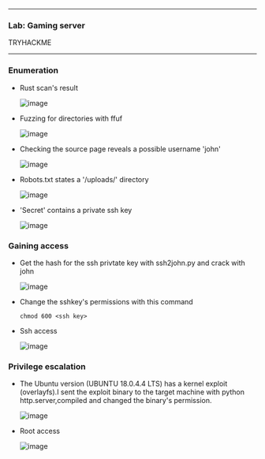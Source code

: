 * * *
  ### Lab: Gaming server
  TRYHACKME
* * *  

### Enumeration

- Rust scan's result

  ![image](https://github.com/SENSEIXENUS2/SENSEIXENUS2.github.io/assets/98669513/26b330d0-1935-4add-bf3b-fd02405e16ff)

- Fuzzing for directories with ffuf

  ![image](https://github.com/SENSEIXENUS2/SENSEIXENUS2.github.io/assets/98669513/dc77577a-9dc4-43d4-b34d-793aa40fdd2e)
  
- Checking the source page reveals a possible username 'john'
  
  ![image](https://github.com/SENSEIXENUS2/SENSEIXENUS2.github.io/assets/98669513/ec60930b-df58-49c9-a0b7-907fa295c7bc)

- Robots.txt states a '/uploads/' directory

  ![image](https://github.com/SENSEIXENUS2/SENSEIXENUS2.github.io/assets/98669513/859cb049-ac9a-41f4-b123-76ae63188b52)

- 'Secret' contains a private ssh key

  ![image](https://github.com/SENSEIXENUS2/SENSEIXENUS2.github.io/assets/98669513/b3de4bf6-1f59-4afe-bf7b-c1cbf936a430)

### Gaining access

- Get the hash for the ssh privtate key with ssh2john.py and crack with john

  ![image](https://github.com/SENSEIXENUS2/SENSEIXENUS2.github.io/assets/98669513/34575332-5c68-4941-aa99-031345eda8c8)

- Change the sshkey's permissions  with this command

      chmod 600 <ssh key>
- Ssh access
  
  ![image](https://github.com/SENSEIXENUS2/SENSEIXENUS2.github.io/assets/98669513/bd6b009f-82eb-442a-8e56-1fa07982ffb9)

  
### Privilege escalation

- The Ubuntu version (UBUNTU 18.0.4.4 LTS) has a kernel exploit (overlayfs).I sent the exploit binary to the target machine with python http.server,compiled and changed the binary's permission.

  ![image](https://github.com/SENSEIXENUS2/SENSEIXENUS2.github.io/assets/98669513/5e145fa4-1707-4c1a-8292-160f6645455e)

- Root access

  ![image](https://github.com/SENSEIXENUS2/SENSEIXENUS2.github.io/assets/98669513/013ef35f-45b7-4035-bd9a-41ad93307181)
